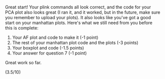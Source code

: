 Great start! Your plink commands all look correct, and the code for your PCA plot also looks great (I ran it, and it worked, but in the future, make sure you remember to upload your plots). It also looks like you've got a good start on your manhattan plots. Here's what we still need from you before this is complete:

1. Your AF plot and code to make it (-1 point)
2. The rest of your manhattan plot code and the plots (-3 points)
3. Your boxplot and code (-1.5 points)
4. Your answer for question 7 (-1 point)

Great work so far.

(3.5/10)
